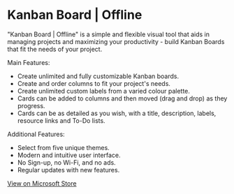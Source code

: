 # Kanban Board | Offline

"Kanban Board | Offline" is a simple and flexible visual tool that aids in managing projects and maximizing your productivity - build Kanban Boards that fit the needs of your project.

Main Features:

- Create unlimited and fully customizable Kanban boards.
- Create and order columns to fit your project's needs.
- Create unlimited custom labels from a varied colour palette.
- Cards can be added to columns and then moved (drag and drop) as they progress.
- Cards can be as detailed as you wish, with a title, description, labels, resource links and To-Do lists.

Additional Features:

- Select from five unique themes.
- Modern and intuitive user interface.
- No Sign-up, no Wi-Fi, and no ads.
- Regular updates with new features.

[View on Microsoft Store](https://apps.microsoft.com/store/detail/kanban-board-offline/9NXK08Z8JDVB?hl=en-gb&gl=gb&rtc=1)